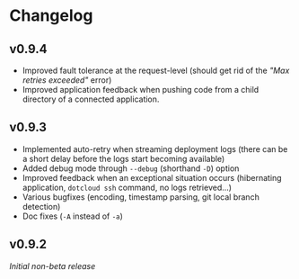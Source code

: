 Changelog
=========

v0.9.4
------

- Improved fault tolerance at the request-level (should get rid of the *"Max retries exceeded"* error)
- Improved application feedback when pushing code from a child directory of a connected application.

v0.9.3
------

- Implemented auto-retry when streaming deployment logs (there can be a short delay before the logs start becoming available)
- Added debug mode through `--debug` (shorthand `-D`) option
- Improved feedback when an exceptional situation occurs (hibernating application, `dotcloud ssh` command, no logs retrieved...)
- Various bugfixes (encoding, timestamp parsing, git local branch detection)
- Doc fixes (`-A` instead of `-a`)

v0.9.2
------

*Initial non-beta release*
